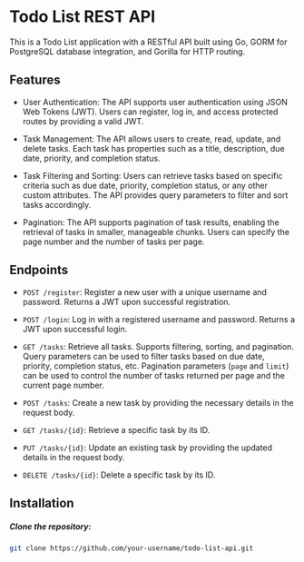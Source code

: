 # Todo List REST API

This is a Todo List application with a RESTful API built using Go, GORM for PostgreSQL database integration, and Gorilla for HTTP routing.

## Features

- User Authentication: The API supports user authentication using JSON Web Tokens (JWT). Users can register, log in, and access protected routes by providing a valid JWT.

- Task Management: The API allows users to create, read, update, and delete tasks. Each task has properties such as a title, description, due date, priority, and completion status.

- Task Filtering and Sorting: Users can retrieve tasks based on specific criteria such as due date, priority, completion status, or any other custom attributes. The API provides query parameters to filter and sort tasks accordingly.

- Pagination: The API supports pagination of task results, enabling the retrieval of tasks in smaller, manageable chunks. Users can specify the page number and the number of tasks per page.

## Endpoints

- `POST /register`: Register a new user with a unique username and password. Returns a JWT upon successful registration.

- `POST /login`: Log in with a registered username and password. Returns a JWT upon successful login.

- `GET /tasks`: Retrieve all tasks. Supports filtering, sorting, and pagination. Query parameters can be used to filter tasks based on due date, priority, completion status, etc. Pagination parameters (`page` and `limit`) can be used to control the number of tasks returned per page and the current page number.

- `POST /tasks`: Create a new task by providing the necessary details in the request body.

- `GET /tasks/{id}`: Retrieve a specific task by its ID.

- `PUT /tasks/{id}`: Update an existing task by providing the updated details in the request body.

- `DELETE /tasks/{id}`: Delete a specific task by its ID.

## Installation

##### Clone the repository:

```bash
git clone https://github.com/your-username/todo-list-api.git
```